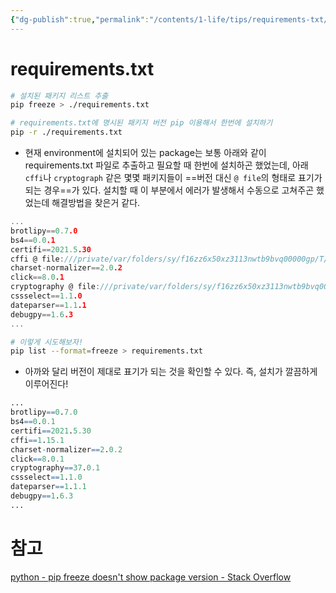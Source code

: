 ```yaml
---
{"dg-publish":true,"permalink":"/contents/1-life/tips/requirements-txt/","tags":["tip","pip","python","gardenEntry"],"dgHomeLink":true,"dgPassFrontmatter":false,"dgShowBacklinks":false,"dgShowLocalGraph":false,"dgShowInlineTitle":false}
---
```



# requirements.txt

```bash
# 설치된 패키지 리스트 추출
pip freeze > ./requirements.txt

# requirements.txt에 명시된 패키지 버전 pip 이용해서 한번에 설치하기
pip -r ./requirements.txt
```

- 현재 environment에 설치되어 있는 package는 보통 아래와 같이 requirements.txt 파일로 추출하고 필요할 때 한번에 설치하곤 했었는데, 아래 `cffi`나 `cryptograph` 같은 몇몇 패키지들이 ==버전 대신 `@ file`의 형태로 표기가 되는 경우==가 있다. 설치할 때 이 부분에서 에러가 발생해서 수동으로 고쳐주곤 했었는데 해결방법을 찾은거 같다.

```c
...
brotlipy==0.7.0
bs4==0.0.1
certifi==2021.5.30
cffi @ file:///private/var/folders/sy/f16zz6x50xz3113nwtb9bvq00000gp/T/abs_62rp5d8fd4/croots/recipe/cffi_1659598655556/work
charset-normalizer==2.0.2
click==8.0.1
cryptography @ file:///private/var/folders/sy/f16zz6x50xz3113nwtb9bvq00000gp/T/abs_b470f7cb-c8f1-42c9-b84f-23789ea77e7c9difcqh4/croots/recipe/cryptography_1652101134392/work
cssselect==1.1.0
dateparser==1.1.1
debugpy==1.6.3
...
```


```bash
# 이렇게 시도해보자!
pip list --format=freeze > requirements.txt
```

- 아까와 달리 버전이 제대로 표기가 되는 것을 확인할 수 있다. 즉, 설치가 깔끔하게 이루어진다!

```r
...
brotlipy==0.7.0
bs4==0.0.1
certifi==2021.5.30
cffi==1.15.1
charset-normalizer==2.0.2
click==8.0.1
cryptography==37.0.1
cssselect==1.1.0
dateparser==1.1.1
debugpy==1.6.3
...
```


# 참고
[python - pip freeze doesn't show package version - Stack Overflow](https://stackoverflow.com/questions/61765502/pip-freeze-doesnt-show-package-version)